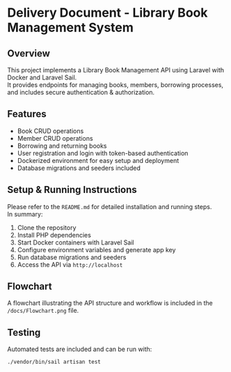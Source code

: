 # Delivery Document - Library Book Management System

## Overview

This project implements a Library Book Management API using Laravel with Docker and Laravel Sail.  
It provides endpoints for managing books, members, borrowing processes, and includes secure authentication & authorization.

## Features

- Book CRUD operations  
- Member CRUD operations  
- Borrowing and returning books  
- User registration and login with token-based authentication  
- Dockerized environment for easy setup and deployment  
- Database migrations and seeders included  

## Setup & Running Instructions

Please refer to the `README.md` for detailed installation and running steps.  
In summary:

1. Clone the repository  
2. Install PHP dependencies  
3. Start Docker containers with Laravel Sail  
4. Configure environment variables and generate app key  
5. Run database migrations and seeders  
6. Access the API via `http://localhost`  

## Flowchart

A flowchart illustrating the API structure and workflow is included in the `/docs/Flowchart.png` file.

## Testing

Automated tests are included and can be run with:

```bash
./vendor/bin/sail artisan test
